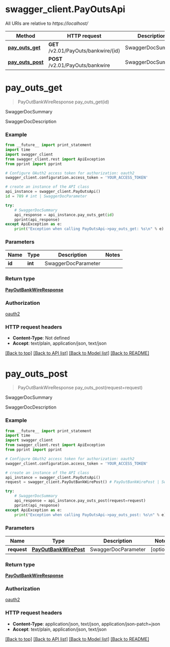 # swagger_client.PayOutsApi

All URIs are relative to *https://localhost/*

Method | HTTP request | Description
------------- | ------------- | -------------
[**pay_outs_get**](PayOutsApi.md#pay_outs_get) | **GET** /v2.01/PayOuts/bankwire/{id} | SwaggerDocSummary
[**pay_outs_post**](PayOutsApi.md#pay_outs_post) | **POST** /v2.01/PayOuts/bankwire | SwaggerDocSummary


# **pay_outs_get**
> PayOutBankWireResponse pay_outs_get(id)

SwaggerDocSummary

SwaggerDocDescription

### Example 
```python
from __future__ import print_statement
import time
import swagger_client
from swagger_client.rest import ApiException
from pprint import pprint

# Configure OAuth2 access token for authorization: oauth2
swagger_client.configuration.access_token = 'YOUR_ACCESS_TOKEN'

# create an instance of the API class
api_instance = swagger_client.PayOutsApi()
id = 789 # int | SwaggerDocParameter

try: 
    # SwaggerDocSummary
    api_response = api_instance.pay_outs_get(id)
    pprint(api_response)
except ApiException as e:
    print("Exception when calling PayOutsApi->pay_outs_get: %s\n" % e)
```

### Parameters

Name | Type | Description  | Notes
------------- | ------------- | ------------- | -------------
 **id** | **int**| SwaggerDocParameter | 

### Return type

[**PayOutBankWireResponse**](PayOutBankWireResponse.md)

### Authorization

[oauth2](../README.md#oauth2)

### HTTP request headers

 - **Content-Type**: Not defined
 - **Accept**: text/plain, application/json, text/json

[[Back to top]](#) [[Back to API list]](../README.md#documentation-for-api-endpoints) [[Back to Model list]](../README.md#documentation-for-models) [[Back to README]](../README.md)

# **pay_outs_post**
> PayOutBankWireResponse pay_outs_post(request=request)

SwaggerDocSummary

SwaggerDocDescription

### Example 
```python
from __future__ import print_statement
import time
import swagger_client
from swagger_client.rest import ApiException
from pprint import pprint

# Configure OAuth2 access token for authorization: oauth2
swagger_client.configuration.access_token = 'YOUR_ACCESS_TOKEN'

# create an instance of the API class
api_instance = swagger_client.PayOutsApi()
request = swagger_client.PayOutBankWirePost() # PayOutBankWirePost | SwaggerDocParameter (optional)

try: 
    # SwaggerDocSummary
    api_response = api_instance.pay_outs_post(request=request)
    pprint(api_response)
except ApiException as e:
    print("Exception when calling PayOutsApi->pay_outs_post: %s\n" % e)
```

### Parameters

Name | Type | Description  | Notes
------------- | ------------- | ------------- | -------------
 **request** | [**PayOutBankWirePost**](PayOutBankWirePost.md)| SwaggerDocParameter | [optional] 

### Return type

[**PayOutBankWireResponse**](PayOutBankWireResponse.md)

### Authorization

[oauth2](../README.md#oauth2)

### HTTP request headers

 - **Content-Type**: application/json, text/json, application/json-patch+json
 - **Accept**: text/plain, application/json, text/json

[[Back to top]](#) [[Back to API list]](../README.md#documentation-for-api-endpoints) [[Back to Model list]](../README.md#documentation-for-models) [[Back to README]](../README.md)

